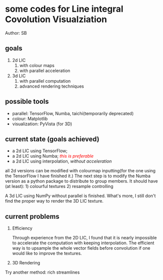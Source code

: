# some codes for Line integral Covolution Visualziation

Author: SB

## goals

1. 2d LIC
   1. with colour maps
   2. with parallel acceleration
2. 3d LIC
   1. with parallel computation
   2. advanced rendering techniques

## possible tools

* parallel: TensorFlow, Numba, taichi(temporarily deprecated)
* colour: Matplotlib
* visualization: PyVista (for 3D)

## current state (goals achieved)

* a 2d LIC using TensorFlow;
* a 2d LIC using Numba; *<font color=red>this is preferable</font>*
* a 2d LIC using interpolation, *without acceleration*

all 2d versions can be modified with colourmap inputting(for the one using the TensorFlow I have finished it.) The next step is to modify the Numba version as a python package to distribute to group members. It should have (at least): 1) colourful textures 2) resample controlling

A 3d LIC using NumPy without parallel is finished. What's more, I still don't find the proper way to render the 3D LIC texture.

## current problems

1. Efficiency

   Through experience from the 2D LIC, I found that it is nearly impossible to accelerate the computation with keeping interpolation. The efficient way is to upsample the whole vector fields before convolution if one would like to improve the textures.

2. 3D Rendering

Try another method: rich streamlines
